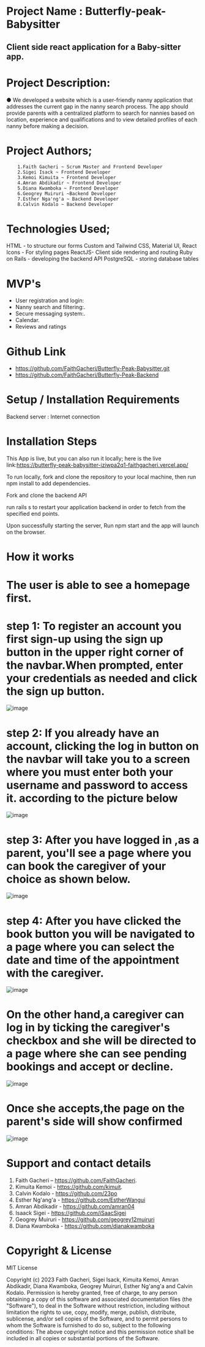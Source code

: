 # Project Name : Butterfly-peak-Babysitter

## Client side react application for a Baby-sitter app.

# Project Description:
● We developed a website which is a user-friendly nanny application that addresses the current gap in the nanny search process. The app should provide parents with a centralized platform to search for nannies based on location, experience and qualifications and to view detailed profiles of each nanny before making a decision.



# Project Authors;
        1.Faith Gacheri ~ Scrum Master and Frontend Developer
        2.Sigei Isack ~ Frontend Developer
        3.Kemoi Kimuita ~ Frontend Developer
        4.Amran Abdikadir ~ Frontend Developer
        5.Diana Kwamboka ~ Frontend Developer
        6.Geogrey Muiruri ~Backend Developer
        7.Esther Nga'ng'a ~ Backend Developer
        8.Calvin Kodalo ~ Backend Developer
                  
                  
                  
# Technologies Used;

HTML - to structure our forms
Custom and Tailwind CSS, Material UI, React Icons - For styling pages
ReactJS- Client side rendering and routing
Ruby on Rails - developing the backend API
PostgreSQL - storing database tables

# MVP's

- User registration and login:
- Nanny search and filtering:.
- Secure messaging system:.
- Calendar.
- Reviews and ratings
# Github Link

- https://github.com/FaithGacheri/Butterfly-Peak-Babysitter.git
- https://github.com/FaithGacheri/Butterfly-Peak-Backend

# Setup / Installation Requirements

Backend server :
Internet connection

# Installation Steps

This App is live, but you can also run it locally; here is the live link:https://butterfly-peak-babysitter-iziwpa2q1-faithgacheri.vercel.app/

To run locally, fork and clone the repository to your local machine, then run npm install to add dependencies.

Fork and clone the backend API

run rails s to restart your application backend in order to fetch from the specified end points.

Upon successfully starting the server, Run npm start and the app will launch on the browser.

# How it works

# The user is able to see a homepage first.

# step 1: To register an account you first sign-up using the sign up button in the upper right corner of the navbar.When prompted, enter your credentials as needed and click the sign up button.

![image](https://user-images.githubusercontent.com/108331034/213512272-5168609b-befa-4731-b9af-5e6a95675d9e.png)


# step 2: If you already have an account, clicking the log in button on the navbar will take you to a screen where you must enter both your username and password to access it. according to the picture below

![image](https://user-images.githubusercontent.com/108331034/213512855-c69eda07-d90a-4dba-86eb-35c4edcd92c5.png)


# step 3: After you have logged in ,as a parent, you'll see a page where you can book the caregiver of your choice as shown below.

![image](https://user-images.githubusercontent.com/108331034/213512132-a0a407d1-9875-4214-aa8f-0b2a17ca64ce.png)


# step 4: After you have clicked the book button you will be navigated to a page where you can select the date and time of the appointment with the caregiver. 

![image](https://user-images.githubusercontent.com/108331034/213507673-d6712f6c-c200-49a8-b10b-bc5b2a1faab2.png)

# On the other hand,a caregiver can log in by ticking the caregiver's checkbox and she will be directed to a page where  she can see pending bookings and accept or decline.

![image](https://user-images.githubusercontent.com/108331034/213512467-5c6a80c9-372b-432f-8449-b14af4a2b721.png)


# Once she accepts,the page on the parent's side will show confirmed
 
![image](https://user-images.githubusercontent.com/108331034/213512535-12f593e3-fac9-4a27-8336-d1b6e490fbd8.png)


 # Support and contact details

 1. Faith Gacheri – https://github.com/FaithGacheri.
 2. Kimuita Kemoi - https://github.com/kimuit.
 3. Calvin Kodalo - https://github.com/23po
 4. Esther Ng'ang'a - https://github.com/EstherWangui
 5. Amran Abdikadir - https://github.com/amran04
 6. Isaack Sigei - https://github.com/iSaacSigei
 7. Geogrey Muiruri - https://github.com/geogrey12muiruri
 8. Diana Kwamboka - https://github.com/dianakwamboka


# Copyright & License

MIT License

Copyright (c) 2023 Faith Gacheri, Sigei Isack, Kimuita Kemoi, Amran Abdikadir, Diana Kwamboka, Geogrey Muiruri, Esther Ng'ang'a and Calvin Kodalo. Permission is hereby granted, free of charge, to any person obtaining a copy of this software and associated documentation files (the "Software"), to deal in the Software without restriction, including without limitation the rights to use, copy, modify, merge, publish, distribute, sublicense, and/or sell copies of the Software, and to permit persons to whom the Software is furnished to do so, subject to the following conditions: The above copyright notice and this permission notice shall be included in all copies or substantial portions of the Software.



